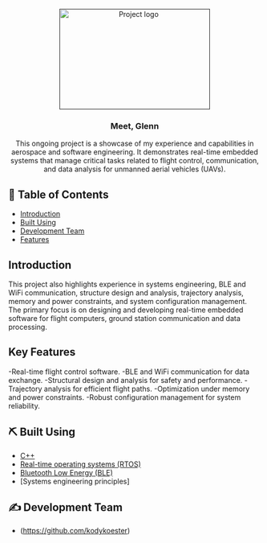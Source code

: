 <p align="center">
  <a href="" rel="noopener">
 <img width=300px height=200px src="" alt="Project logo"></a>
</p>

<h3 align="center">Meet, Glenn</h3>

<div align="center">
<a name = "about"></a>
This ongoing project is a showcase of my experience and capabilities in aerospace and software engineering. It demonstrates real-time embedded systems that manage critical tasks related to flight control, communication, and data analysis for unmanned aerial vehicles (UAVs).
</div>

## 📝 Table of Contents
- [Introduction](#introduction)
- [Built Using](#built_using)
- [Development Team](#designer)
- [Features](#features)



## Introduction <a name = "introduction"></a>
This project also highlights experience in systems engineering, BLE and WiFi communication, structure design and analysis, trajectory analysis, memory and power constraints, and system configuration management. The primary focus is on designing and developing real-time embedded software for flight computers, ground station communication and data processing.

## Key Features <a name = "features"></a>
-Real-time flight control software.
-BLE and WiFi communication for data exchange.
-Structural design and analysis for safety and performance.
-Trajectory analysis for efficient flight paths.
-Optimization under memory and power constraints.
-Robust configuration management for system reliability.

## ⛏️ Built Using <a name = "built_using"></a>
- [C++](https://cplusplus.com/) 
- [Real-time operating systems (RTOS)](https://www.geeksforgeeks.org/real-time-operating-system-rtos/) 
- [Bluetooth Low Energy (BLE)](https://docs.arduino.cc/learn/communication/bluetooth)
- [Systems engineering principles]

## ✍️ Development Team <a name = "designer"></a>
- (https://github.com/kodykoester)

